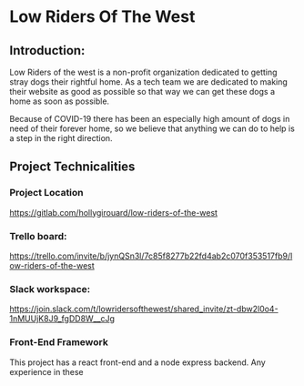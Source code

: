 # Low Riders Of The West

## Introduction: 
Low Riders of the west is a non-profit organization dedicated to getting stray dogs their rightful home. As a tech team we are dedicated to making their website as good as possible so that way we can get these dogs a home as soon as possible. 

Because of COVID-19 there has been an especially high amount of dogs in need of their forever home, so we believe that anything we can do to help is a step in the right direction. 

## Project Technicalities

### Project Location

   https://gitlab.com/hollygirouard/low-riders-of-the-west

### Trello board: 
  
   https://trello.com/invite/b/jynQSn3l/7c85f8277b22fd4ab2c070f353517fb9/low-riders-of-the-west

### Slack workspace: 
    
   https://join.slack.com/t/lowridersofthewest/shared_invite/zt-dbw2l0o4-1nMUUjK8J9_fgDD8W__cJg

### Front-End Framework

This project has a react front-end and a node express backend. Any experience in these 
